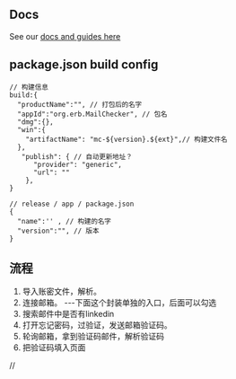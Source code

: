 ## Docs

See our [docs and guides here](https://electron-react-boilerplate.js.org/docs/installation)

## package.json build config

```
// 构建信息
build:{
  "productName":"", // 打包后的名字
  "appId":"org.erb.MailChecker", // 包名
  "dmg":{},
  "win":{
    "artifactName": "mc-${version}.${ext}",// 构建文件名
  },
   "publish": { // 自动更新地址？
      "provider": "generic",
      "url": ""
    },
}

// release / app / package.json
{ 
  "name":'' , // 构建的名字   
  "version":"", // 版本
}
```

## 流程

1. 导入账密文件，解析。
2. 连接邮箱。
   ---下面这个封装单独的入口，后面可以勾选
3. 搜索邮件中是否有linkedin
4. 打开忘记密码，过验证，发送邮箱验证码。
5. 轮询邮箱，拿到验证码邮件，解析验证码
6. 把验证码填入页面

// 